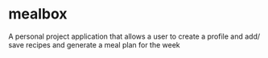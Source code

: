 # mealbox
A personal project application that allows a user to create a profile and add/ save recipes and generate a meal plan for the week

